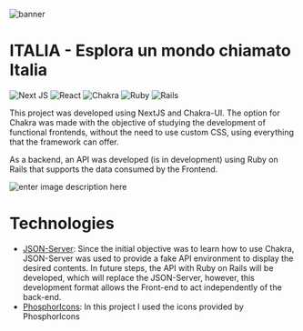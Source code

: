 
![banner](https://res.cloudinary.com/dloadb2bx/image/upload/v1655778021/ITALIA1_gnauwe.png)

# ITALIA - Esplora un mondo chiamato Italia



![Next JS](https://img.shields.io/badge/Next-black?style=for-the-badge&logo=next.js&logoColor=white) ![React](https://img.shields.io/badge/react-%2320232a.svg?style=for-the-badge&logo=react&logoColor=%2361DAFB) ![Chakra](https://img.shields.io/badge/chakra-%234ED1C5.svg?style=for-the-badge&logo=chakraui&logoColor=white) ![Ruby](https://img.shields.io/badge/ruby-%23CC342D.svg?style=for-the-badge&logo=ruby&logoColor=white) ![Rails](https://img.shields.io/badge/rails-%23CC0000.svg?style=for-the-badge&logo=ruby-on-rails&logoColor=white)

This project was developed using NextJS and Chakra-UI. The option for Chakra was made with the objective of studying the development of functional frontends, without the need to use custom CSS, using everything that the framework can offer.

As a backend, an API was developed (is in development) using Ruby on Rails that supports the data consumed by the Frontend.

![enter image description here](https://res.cloudinary.com/dloadb2bx/image/upload/v1655778021/italia2_ksrhwa.png)

# Technologies

- [JSON-Server](https://github.com/typicode/json-server):  Since the initial objective was to learn how to use Chakra, JSON-Server was used to provide a fake API environment to display the desired contents. In future steps, the API with Ruby on Rails will be developed, which will replace the JSON-Server, however, this development format allows the Front-end to act independently of the back-end.
- [PhosphorIcons](https://phosphoricons.com/):  In this project I used the icons provided by PhosphorIcons
